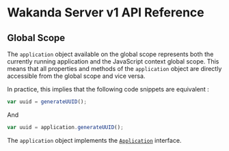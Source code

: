 # Wakanda Server v1 API Reference

## Global Scope

The `application` object available on the global scope represents both the currently running application and the JavaScript context global scope. 
This means that all properties and methods of the `application` object are directly accessible from the global scope and vice versa.

In practice, this implies that the following code snippets are equivalent :

```javascript
var uuid = generateUUID();
```

And

```javascript
var uuid = application.generateUUID();
```

The `application` object implements the [`Application`][Application] interface.




[Application]: ./interfaces/application.html

